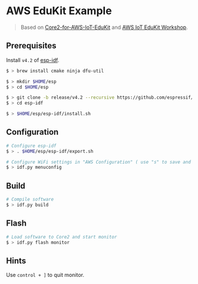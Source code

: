 # AWS EduKit Example

> Based on [Core2-for-AWS-IoT-EduKit](https://github.com/m5stack/Core2-for-AWS-IoT-EduKit) and [AWS IoT EduKit Workshop](https://edukit.workshop.aws/en/).

## Prerequisites

Install `v4.2` of [esp-idf](https://github.com/espressif/esp-idf).

```bash
$ > brew install cmake ninja dfu-util

$ > mkdir $HOME/esp
$ > cd $HOME/esp

$ > git clone -b release/v4.2 --recursive https://github.com/espressif/esp-idf.git
$ > cd esp-idf

$ > $HOME/esp/esp-idf/install.sh
```

## Configuration

```bash
# Configure esp-idf
$ > . $HOME/esp/esp-idf/export.sh

# Configure WiFi settings in "AWS Configuration" ( use "s" to save and "q" to quit )
$ > idf.py menuconfig
```

## Build

```bash
# Compile software
$ > idf.py build
```

## Flash

```bash
# Load software to Core2 and start monitor
$ > idf.py flash monitor
```

## Hints

Use `control + ]` to quit monitor.

